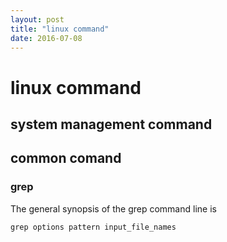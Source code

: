 ```yaml
---
layout: post
title: "linux command"
date: 2016-07-08
---
```


# linux command

## system management command

## common comand

### grep
The general synopsis of the grep command line is
```shell
grep options pattern input_file_names
```
